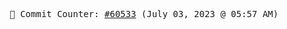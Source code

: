 <p align="center">
    <samp>
        📮 Commit Counter: <a href="https://github.com/Javascript-void0/Javascript-void0/commits/main">#60533</a> (July 03, 2023 @ 05:57 AM)
    </samp>
</p>